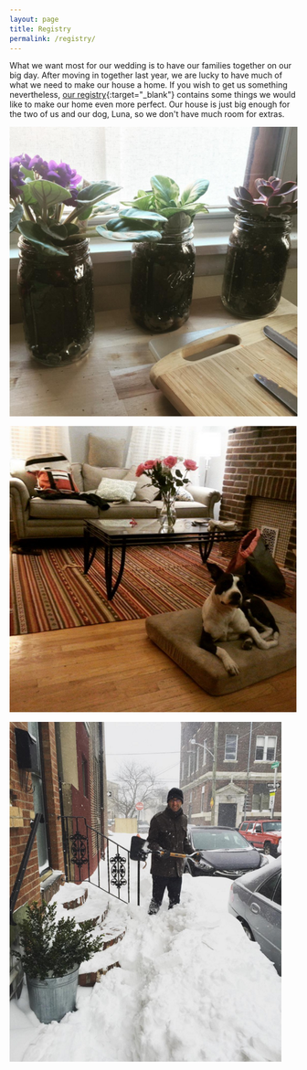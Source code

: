 ```yaml
---
layout: page
title: Registry
permalink: /registry/
---
```

What we want most for our wedding is to have our families together on our big day. After moving in together last year, we are lucky to have much of what we need to make our house a home. If you wish to get us something nevertheless, [our registry](https://www.zola.com/registry/king/){:target="_blank"} contains some things we would like to make our home even more perfect. Our house is just big enough for the two of us and our dog, Luna, so we don't have much room for extras. 


![Indoor plants](/img/flowers.png "Indoor plants")

![Living room](/img/living.png "Living room")

![Living room](/img/snow.png "Snow day")